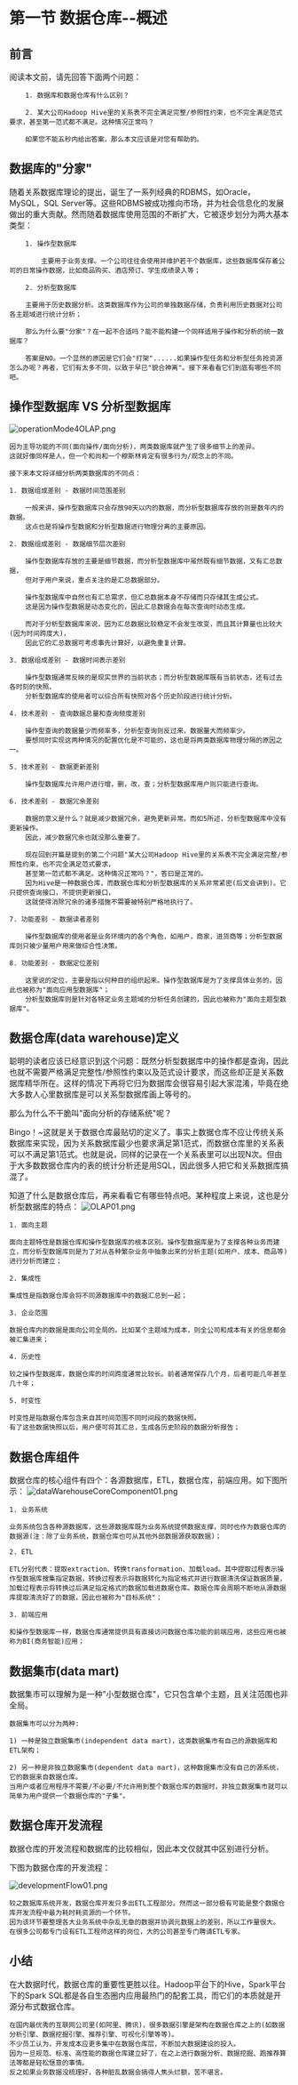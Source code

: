 # 第一节 数据仓库--概述

## 前言
阅读本文前，请先回答下面两个问题：

        1. 数据库和数据仓库有什么区别？

        2. 某大公司Hadoop Hive里的关系表不完全满足完整/参照性约束，也不完全满足范式要求，甚至第一范式都不满足。这种情况正常吗？

        如果您不能五秒内给出答案，那么本文应该是对您有帮助的。

## 数据库的"分家"
随着关系数据库理论的提出，诞生了一系列经典的RDBMS，如Oracle，MySQL，SQL Server等。这些RDBMS被成功推向市场，并为社会信息化的发展做出的重大贡献。然而随着数据库使用范围的不断扩大，它被逐步划分为两大基本类型：

        1. 操作型数据库

            主要用于业务支撑。一个公司往往会使用并维护若干个数据库，这些数据库保存着公司的日常操作数据，比如商品购买、酒店预订、学生成绩录入等；

        2. 分析型数据库

        主要用于历史数据分析。这类数据库作为公司的单独数据存储，负责利用历史数据对公司各主题域进行统计分析；

        那么为什么要"分家"？在一起不合适吗？能不能构建一个同样适用于操作和分析的统一数据库？

        答案是NO。一个显然的原因是它们会"打架"......如果操作型任务和分析型任务抢资源怎么办呢？再者，它们有太多不同，以致于早已"貌合神离"。接下来看看它们到底有哪些不同吧。

## 操作型数据库 VS 分析型数据库

![operationMode4OLAP.png](img/01/operationMode4OLAP.png)

    因为主导功能的不同(面向操作/面向分析)，两类数据库就产生了很多细节上的差异。
    这就好像同样是人，但一个和尚和一个穆斯林肯定有很多行为/观念上的不同。

    接下来本文将详细分析两类数据库的不同点：

    1. 数据组成差别 - 数据时间范围差别

        一般来讲，操作型数据库只会存放90天以内的数据，而分析型数据库存放的则是数年内的数据。
        这点也是将操作型数据和分析型数据进行物理分离的主要原因。

    2. 数据组成差别 - 数据细节层次差别

        操作型数据库存放的主要是细节数据，而分析型数据库中虽然既有细节数据，又有汇总数据，
        但对于用户来说，重点关注的是汇总数据部分。

        操作型数据库中自然也有汇总需求，但汇总数据本身不存储而只存储其生成公式。
        这是因为操作型数据是动态变化的，因此汇总数据会在每次查询时动态生成。

        而对于分析型数据库来说，因为汇总数据比较稳定不会发生改变，而且其计算量也比较大(因为时间跨度大)，
        因此它的汇总数据可考虑事先计算好，以避免重复计算。

    3. 数据组成差别 - 数据时间表示差别

        操作型数据通常反映的是现实世界的当前状态；而分析型数据库既有当前状态，还有过去各时刻的快照，
        分析型数据库的使用者可以综合所有快照对各个历史阶段进行统计分析。

    4. 技术差别 - 查询数据总量和查询频度差别

        操作型查询的数据量少而频率多，分析型查询则反过来，数据量大而频率少。
        要想同时实现这两种情况的配置优化是不可能的，这也是将两类数据库物理分隔的原因之一。

    5. 技术差别 - 数据更新差别

        操作型数据库允许用户进行增，删，改，查；分析型数据库用户则只能进行查询。

    6. 技术差别 - 数据冗余差别

        数据的意义是什么？就是减少数据冗余，避免更新异常。而如5所述，分析型数据库中没有更新操作。
        因此，减少数据冗余也就没那么重要了。

        现在回到开篇是提到的第二个问题"某大公司Hadoop Hive里的关系表不完全满足完整/参照性约束，也不完全满足范式要求，
        甚至第一范式都不满足。这种情况正常吗？"，答曰是正常的。
        因为Hive是一种数据仓库，而数据仓库和分析型数据库的关系非常紧密(后文会讲到)。它只提供查询接口，不提供更新接口，
        这就使得消除冗余的诸多措施不需要被特别严格地执行了。

    7. 功能差别 - 数据读者差别

        操作型数据库的使用者是业务环境内的各个角色，如用户，商家，进货商等；分析型数据库则只被少量用户用来做综合性决策。

    8. 功能差别 - 数据定位差别

        这里说的定位，主要是指以何种目的组织起来。操作型数据库是为了支撑具体业务的，因此也被称为"面向应用型数据库"；
        分析型数据库则是针对各特定业务主题域的分析任务创建的，因此也被称为"面向主题型数据库"。

## 数据仓库(data warehouse)定义
聪明的读者应该已经意识到这个问题：既然分析型数据库中的操作都是查询，因此也就不需要严格满足完整性/参照性约束以及范式设计要求，而这些却正是关系数据库精华所在。这样的情况下再将它归为数据库会很容易引起大家混淆，毕竟在绝大多数人心里数据库是可以关系型数据库画上等号的。

那么为什么不干脆叫"面向分析的存储系统"呢？

Bingo！~这就是关于数据仓库最贴切的定义了。事实上数据仓库不应让传统关系数据库来实现，因为关系数据库最少也要求满足第1范式，而数据仓库里的关系表可以不满足第1范式。也就是说，同样的记录在一个关系表里可以出现N次。但由于大多数数据仓库内的表的统计分析还是用SQL，因此很多人把它和关系数据库搞混了。

知道了什么是数据仓库后，再来看看它有哪些特点吧。某种程度上来说，这也是分析型数据库的特点：
![OLAP01.png](img/01/OLAP01.png)

    1. 面向主题

    面向主题特性是数据仓库和操作型数据库的根本区别。操作型数据库是为了支撑各种业务而建立，而分析型数据库则是为了对从各种繁杂业务中抽象出来的分析主题(如用户、成本、商品等)进行分析而建立；

    2. 集成性

    集成性是指数据仓库会将不同源数据库中的数据汇总到一起；

    3. 企业范围

    数据仓库内的数据是面向公司全局的。比如某个主题域为成本，则全公司和成本有关的信息都会被汇集进来；

    4. 历史性

    较之操作型数据库，数据仓库的时间跨度通常比较长。前者通常保存几个月，后者可能几年甚至几十年；

    5. 时变性

    时变性是指数据仓库包含来自其时间范围不同时间段的数据快照。
    有了这些数据快照以后，用户便可将其汇总，生成各历史阶段的数据分析报告；

## 数据仓库组件
数据仓库的核心组件有四个：各源数据库，ETL，数据仓库，前端应用。如下图所示：
![dataWarehouseCoreComponent01.png](img/01/dataWarehouseCoreComponent01.png)

    1. 业务系统

    业务系统包含各种源数据库，这些源数据库既为业务系统提供数据支撑，同时也作为数据仓库的数据源(注：除了业务系统，数据仓库也可从其他外部数据源获取数据)；

    2. ETL

    ETL分别代表：提取extraction、转换transformation、加载load。其中提取过程表示操作型数据库搜集指定数据，转换过程表示将数据转化为指定格式并进行数据清洗保证数据质量，加载过程表示将转换过后满足指定格式的数据加载进数据仓库。数据仓库会周期不断地从源数据库提取清洗好了的数据，因此也被称为"目标系统"；

    3. 前端应用

    和操作型数据库一样，数据仓库通常提供具有直接访问数据仓库功能的前端应用，这些应用也被称为BI(商务智能)应用；

## 数据集市(data mart)
数据集市可以理解为是一种"小型数据仓库"，它只包含单个主题，且关注范围也非全局。

    数据集市可以分为两种:

    1) 一种是独立数据集市(independent data mart)，这类数据集市有自己的源数据库和ETL架构；

    2) 另一种是非独立数据集市(dependent data mart)，这种数据集市没有自己的源系统，它的数据来自数据仓库。
    当用户或者应用程序不需要/不必要/不允许用到整个数据仓库的数据时，非独立数据集市就可以简单为用户提供一个数据仓库的"子集"。

## 数据仓库开发流程
数据仓库的开发流程和数据库的比较相似，因此本文仅就其中区别进行分析。

下图为数据仓库的开发流程：

![developmentFlow01.png](img/01/developmentFlow01.png)

    较之数据库系统开发，数据仓库开发只多出ETL工程部分。然而这一部分极有可能是整个数据仓库开发流程中最为耗时耗资源的一个环节。
    因为该环节要整理各大业务系统中杂乱无章的数据并协调元数据上的差别，所以工作量很大。
    在很多公司都专门设有ETL工程师这样的岗位，大的公司甚至专门聘请ETL专家。

## 小结
在大数据时代，数据仓库的重要性更胜以往。Hadoop平台下的Hive，Spark平台下的Spark SQL都是各自生态圈内应用最热门的配套工具，而它们的本质就是开源分布式数据仓库。

    在国内最优秀的互联网公司里(如阿里、腾讯)，很多数据引擎是架构在数据仓库之上的(如数据分析引擎、数据挖掘引擎、推荐引擎、可视化引擎等等)。
    不少员工认为，开发成本应更多集中在数据仓库层，不断加大数据建设的投入。
    因为一旦规范、标准、高性能的数据仓库建立好了，在之上进行数据分析、数据挖掘、跑推荐算法等都是轻松惬意的事情。
    反之如果业务数据没梳理好，各种脏乱数据会搞得人焦头烂额，苦不堪言。